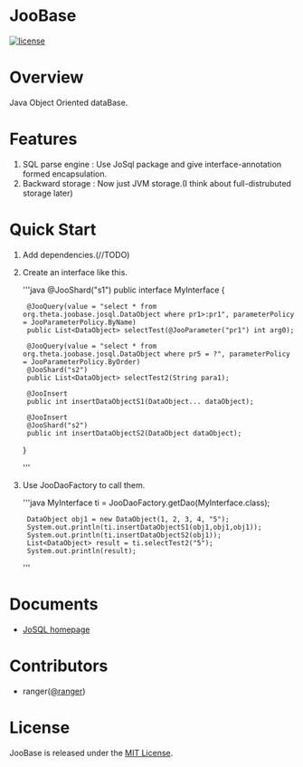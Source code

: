 # JooBase

[![license](https://img.shields.io/github/license/mashape/apistatus.svg)]()

# Overview

Java Object Oriented dataBase.

# Features

1. SQL parse engine : Use JoSql package and give interface-annotation formed encapsulation.
2. Backward storage : Now just JVM storage.(I think about full-distrubuted storage later) 

# Quick Start

1. Add dependencies.(//TODO)

2. Create an interface like this.

    '''java
    @JooShard("s1")
    public interface MyInterface {
    
    	@JooQuery(value = "select * from org.theta.joobase.josql.DataObject where pr1>:pr1", parameterPolicy = JooParameterPolicy.ByName)
    	public List<DataObject> selectTest(@JooParameter("pr1") int arg0);
    
    	@JooQuery(value = "select * from org.theta.joobase.josql.DataObject where pr5 = ?", parameterPolicy = JooParameterPolicy.ByOrder)
    	@JooShard("s2")
    	public List<DataObject> selectTest2(String para1);
    
    	@JooInsert
    	public int insertDataObjectS1(DataObject... dataObject);
    
    	@JooInsert
    	@JooShard("s2")
    	public int insertDataObjectS2(DataObject dataObject);
    
    }
    
    '''

3. Use JooDaoFactory to call them.

    '''java
		MyInterface ti = JooDaoFactory.getDao(MyInterface.class);

		DataObject obj1 = new DataObject(1, 2, 3, 4, "5");
		System.out.println(ti.insertDataObjectS1(obj1,obj1,obj1));
		System.out.println(ti.insertDataObjectS2(obj1));
		List<DataObject> result = ti.selectTest2("5");
		System.out.println(result);
     '''

# Documents

* [JoSQL homepage](http://josql.sourceforge.net)

# Contributors

* ranger([@ranger](https://github.com/samcia1988))

# License

JooBase is released under the [MIT License](https://mit-license.org/).